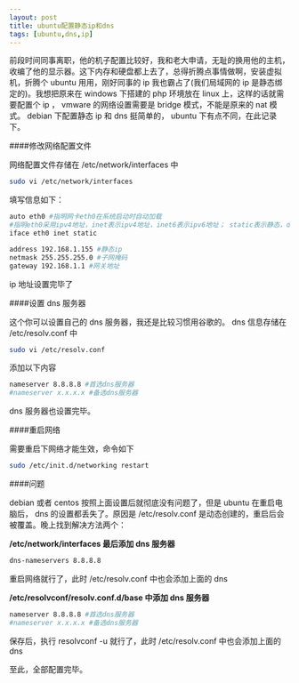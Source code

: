 ```yaml
---
layout: post
title: ubuntu配置静态ip和dns
tags: [ubuntu,dns,ip]
---
```


前段时间同事离职，他的机子配置比较好，我和老大申请，无耻的换用他的主机，收编了他的显示器。这下内存和硬盘都上去了，总得折腾点事情做啊，安装虚拟机，折腾个 ubuntu 用用，刚好同事的 ip 我也霸占了(我们局域网的 ip 是静态绑定的)。我想把原来在 windows 下搭建的 php 环境放在 linux 上，这样的话就需要配置个 ip ， vmware 的网络设置需要是 bridge 模式，不能是原来的 nat 模式。 debian 下配置静态 ip 和 dns 挺简单的， ubuntu 下有点不同，在此记录下。
<!--more-->

####修改网络配置文件

网络配置文件存储在 /etc/network/interfaces 中

```sh
sudo vi /etc/network/interfaces
```

填写信息如下：

```sh
auto eth0 #指明网卡eth0在系统启动时自动加载
#指明eth0采用ipv4地址，inet表示ipv4地址，inet6表示ipv6地址； static表示静态，dhcp表示动态
iface eth0 inet static

address 192.168.1.155 #静态ip
netmask 255.255.255.0 #子网掩码
gateway 192.168.1.1 #网关地址
```

ip 地址设置完毕了

####设置 dns 服务器

这个你可以设置自己的 dns 服务器，我还是比较习惯用谷歌的。 dns 信息存储在 /etc/resolv.conf 中

```sh
sudo vi /etc/resolv.conf
```

添加以下内容

```sh
nameserver 8.8.8.8 #首选dns服务器
#nameserver x.x.x.x #备选dns服务器
```

dns 服务器也设置完毕。

####重启网络

需要重启下网络才能生效，命令如下

```sh
sudo /etc/init.d/networking restart
```

####问题

debian 或者 centos 按照上面设置后就彻底没有问题了，但是 ubuntu 在重启电脑后， dns 的设置都丢失了。原因是 /etc/resolv.conf 是动态创建的，重启后会被覆盖。晚上找到解决方法两个：

**/etc/network/interfaces 最后添加 dns 服务器**

```sh
dns-nameservers 8.8.8.8
```

重启网络就行了，此时 /etc/resolv.conf 中也会添加上面的 dns 

**/etc/resolvconf/resolv.conf.d/base 中添加 dns 服务器**

```sh
nameserver 8.8.8.8 #首选dns服务器
#nameserver x.x.x.x #备选dns服务器
```

保存后，执行 resolvconf -u 就行了，此时 /etc/resolv.conf 中也会添加上面的 dns 

至此，全部配置完毕。
